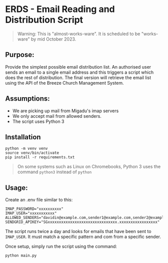 # ERDS - Email Reading and Distribution Script

> Warning: This is "almost-works-ware". It is scheduled to be "works-ware" by mid October 2023.

## Purpose:
Provide the simplest possible email distribution list. An authorised user sends an email to a single email address and this triggers a script which does the rest of distribution. The final version will retrieve the email list using the API of the Breeze Church Management System.

## Assumptions:

- We are picking up mail from Migadu's imap servers
- We only accept mail from allowed senders.
- The script uses Python 3

## Installation
```
python -m venv venv
source venv/bin/activate
pip install -r requirements.txt
```
> On some systems such as Linux on Chromebooks, Python 3 uses the command `python3` instead of `python`
## Usage:

Create an .env file similar to this:
```
IMAP_PASSWORD="xxxxxxxxxx"
IMAP_USER="xxxxxxxxxxx"
ALLOWED_SENDERS="davidin@example.com,sender1@example.com,sender2@example.com"
SENDGRID_APIKEY="SGxxxxxxxxxxxxxxxxxxxxxxxxxxxxxxx.xxxxxxxxxxxxxxxxx"
```

The script runs twice a day and looks for emails that have been sent to `IMAP_USER`. 
It must match a specific pattern and com from a specific sender.

Once setup, simply run the script using the command:

```
python main.py
```